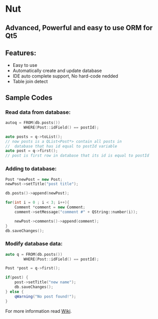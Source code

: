 # Nut

## Advanced, Powerful and easy to use ORM for Qt5


## Features:

 - Easy to use
 - Automatically create and update database
 - IDE auto complete support, No hard-code nedded
 - Table join detect 

## Sample Codes
### Read data from database:

```cpp
autoq = FROM(db.posts())
        WHERE(Post::idField() == postId);

auto posts = q->toList();
// now posts is a QList<Post*> contain all posts in
//  database that has id equal to postId variable
auto post = q->first();
// post is first row in database that its id is equal to postId
```

### Adding to database:
```cpp
Post *newPost = new Post;
newPost->setTitle("post title");

db.posts()->append(newPost);

for(int i = 0 ; i < 3; i++){
    Comment *comment = new Comment;
    comment->setMessage("comment #" + QString::number(i));

    newPost->comments()->append(comment);
}
db.saveChanges();
```

### Modify database data:
```cpp
auto q = FROM(db.posts())
        WHERE(Post::idField() == postId);

Post *post = q->first();

if(post) {
    post->setTitle("new name");
    db.saveChanges();
} else {
    qWarning("No post found!");
}
```

For more information read [Wiki](wiki).